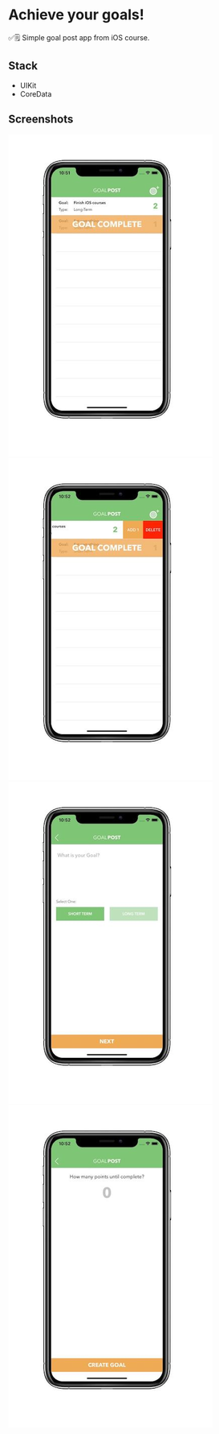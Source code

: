 # Achieve your goals!
✅🗒 Simple goal post app from iOS course.

## Stack
* UIKit
* CoreData

## Screenshots
![alt text](Screenshots/image1.png "Goals list")![alt text](Screenshots/image2.png "Editing goal")
![alt text](Screenshots/image3.png "Adding new goal")![alt text](Screenshots/image4.png "Setting up completion points")
